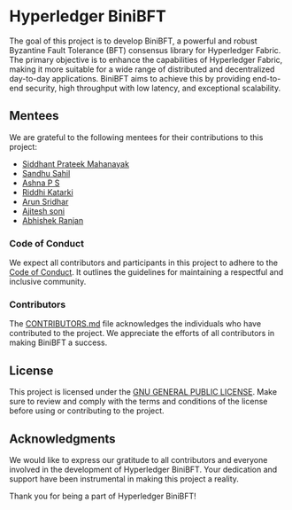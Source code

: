 # Hyperledger BiniBFT

The goal of this project is to develop BiniBFT, a powerful and robust Byzantine Fault Tolerance (BFT) consensus library for Hyperledger Fabric. The primary objective is to enhance the capabilities of Hyperledger Fabric, making it more suitable for a wide range of distributed and decentralized day-to-day applications. BiniBFT aims to achieve this by providing end-to-end security, high throughput with low latency, and exceptional scalability.

## Mentees

We are grateful to the following mentees for their contributions to this project:

- [Siddhant Prateek Mahanayak](https://github.com/siddhantprateek/)
- [Sandhu Sahil](https://github.com/Sandhu-Sahil)
- [Ashna P S]()
- [Riddhi Katarki]()
- [Arun Sridhar]()
- [Ajitesh soni]()
- [Abhishek Ranjan]()

### Code of Conduct

We expect all contributors and participants in this project to adhere to the [Code of Conduct](./CODE_OF_CONDUCT.md). It outlines the guidelines for maintaining a respectful and inclusive community.

### Contributors

The [CONTRIBUTORS.md](./CONTRIBUTORS.md) file acknowledges the individuals who have contributed to the project. We appreciate the efforts of all contributors in making BiniBFT a success.

## License 
This project is licensed under the [GNU GENERAL PUBLIC LICENSE](./LICENSE). Make sure to review and comply with the terms and conditions of the license before using or contributing to the project.


## Acknowledgments

We would like to express our gratitude to all contributors and everyone involved in the development of Hyperledger BiniBFT. Your dedication and support have been instrumental in making this project a reality.

Thank you for being a part of Hyperledger BiniBFT!

